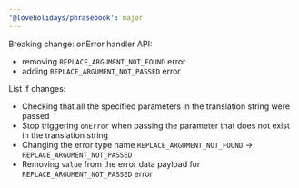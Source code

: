 ```yaml
---
'@loveholidays/phrasebook': major
---
```


Breaking change:
onError handler API:

- removing `REPLACE_ARGUMENT_NOT_FOUND` error
- adding `REPLACE_ARGUMENT_NOT_PASSED` error

List if changes:

- Checking that all the specified parameters in the translation string were passed
- Stop triggering `onError` when passing the parameter that does not exist in the translation string
- Changing the error type name `REPLACE_ARGUMENT_NOT_FOUND` -> `REPLACE_ARGUMENT_NOT_PASSED`
- Removing `value` from the error data payload for `REPLACE_ARGUMENT_NOT_PASSED` error
